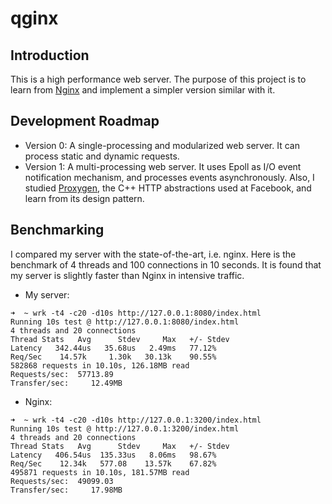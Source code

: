 # qginx

## Introduction
This is a high performance web server. The purpose of this project is to learn from [Nginx](https://github.com/nginx/nginx) and implement a simpler version similar with it.

## Development Roadmap
- Version 0: A single-processing and modularized web server. It can process static and dynamic requests. 
- Version 1: A multi-processing web server. It uses Epoll as I/O event notification mechanism, and processes events asynchronously.
Also, I studied [Proxygen](https://github.com/facebook/proxygen), the C++ HTTP abstractions used at Facebook, and learn from its design pattern. 

## Benchmarking
I compared my server with the state-of-the-art, i.e. nginx. Here is the benchmark of 4 threads and 100 connections in 10 seconds.
It is found that my server is slightly faster than Nginx in intensive traffic.

- My server:
```
➜  ~ wrk -t4 -c20 -d10s http://127.0.0.1:8080/index.html
Running 10s test @ http://127.0.0.1:8080/index.html
4 threads and 20 connections
Thread Stats   Avg      Stdev     Max   +/- Stdev
Latency   342.44us   35.68us   2.49ms   77.12%
Req/Sec    14.57k     1.30k   30.13k    90.55%
582868 requests in 10.10s, 126.18MB read
Requests/sec:  57713.89
Transfer/sec:     12.49MB
```

- Nginx:
```
➜  ~ wrk -t4 -c20 -d10s http://127.0.0.1:3200/index.html
Running 10s test @ http://127.0.0.1:3200/index.html
4 threads and 20 connections
Thread Stats   Avg      Stdev     Max   +/- Stdev
Latency   406.54us  135.33us   8.06ms   98.67%
Req/Sec    12.34k   577.08    13.57k    67.82%
495871 requests in 10.10s, 181.57MB read
Requests/sec:  49099.03
Transfer/sec:     17.98MB
```

